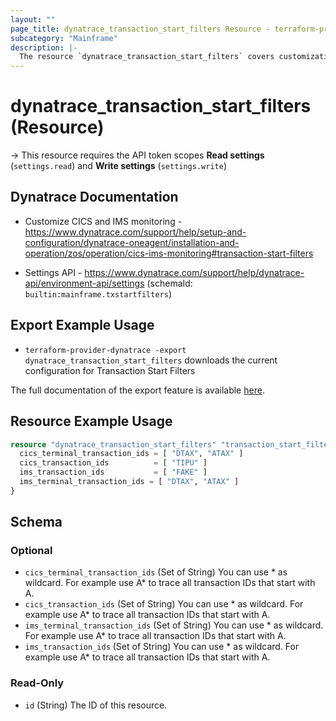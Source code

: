 ```yaml
---
layout: ""
page_title: dynatrace_transaction_start_filters Resource - terraform-provider-dynatrace"
subcategory: "Mainframe"
description: |-
  The resource `dynatrace_transaction_start_filters` covers customization of CICS and IMS Monitoring
---
```


# dynatrace_transaction_start_filters (Resource)

-> This resource requires the API token scopes **Read settings** (`settings.read`) and **Write settings** (`settings.write`)

## Dynatrace Documentation

- Customize CICS and IMS monitoring - https://www.dynatrace.com/support/help/setup-and-configuration/dynatrace-oneagent/installation-and-operation/zos/operation/cics-ims-monitoring#transaction-start-filters

- Settings API - https://www.dynatrace.com/support/help/dynatrace-api/environment-api/settings (schemaId: `builtin:mainframe.txstartfilters`)

## Export Example Usage

- `terraform-provider-dynatrace -export dynatrace_transaction_start_filters` downloads the current configuration for Transaction Start Filters

The full documentation of the export feature is available [here](https://dt-url.net/h203qmc).

## Resource Example Usage

```terraform
resource "dynatrace_transaction_start_filters" "transaction_start_filters" {
  cics_terminal_transaction_ids = [ "DTAX", "ATAX" ]
  cics_transaction_ids          = [ "TIPU" ]
  ims_transaction_ids           = [ "FAKE" ]
  ims_terminal_transaction_ids = [ "DTAX", "ATAX" ]
}
```

<!-- schema generated by tfplugindocs -->
## Schema

### Optional

- `cics_terminal_transaction_ids` (Set of String) You can use * as wildcard. For example use A* to trace all transaction IDs that start with A.
- `cics_transaction_ids` (Set of String) You can use * as wildcard. For example use A* to trace all transaction IDs that start with A.
- `ims_terminal_transaction_ids` (Set of String) You can use * as wildcard. For example use A* to trace all transaction IDs that start with A.
- `ims_transaction_ids` (Set of String) You can use * as wildcard. For example use A* to trace all transaction IDs that start with A.

### Read-Only

- `id` (String) The ID of this resource.
 
